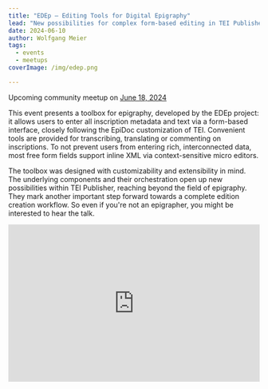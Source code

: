 ```yaml
---
title: "EDEp – Editing Tools for Digital Epigraphy"
lead: "New possibilities for complex form-based editing in TEI Publisher. Not only for epigraphers."
date: 2024-06-10
author: Wolfgang Meier
tags:
  - events
  - meetups
coverImage: /img/edep.png

---
```


Upcoming community meetup on [June 18, 2024](https://www.timeanddate.com/worldclock/fixedtime.html?msg=e-editiones+Community+Event&iso=20230718T17&p1=1425&ah=1)

This event presents a toolbox for epigraphy, developed by the EDEp project: it allows users to enter all inscription metadata and text via a form-based interface, closely following the EpiDoc customization of TEI. Convenient tools are provided for transcribing, translating or commenting on inscriptions. To not prevent users from entering rich, interconnected data, most free form fields support inline XML via context-sensitive micro editors.

The toolbox was designed with customizability and extensibility in mind. The underlying components and their orchestration open up new possibilities within TEI Publisher, reaching beyond the field of epigraphy. They mark another important step forward towards a complete edition creation workflow. So even if you're not an epigrapher, you might be interested to hear the talk.

<iframe width="100%" height="315" src="https://www.youtube.com/embed/Bcr0a-obD8I?si=QLF55FoOB5NuG2AR" title="YouTube video player" frameborder="0" allow="accelerometer; autoplay; clipboard-write; encrypted-media; gyroscope; picture-in-picture; web-share" referrerpolicy="strict-origin-when-cross-origin" allowfullscreen></iframe>
